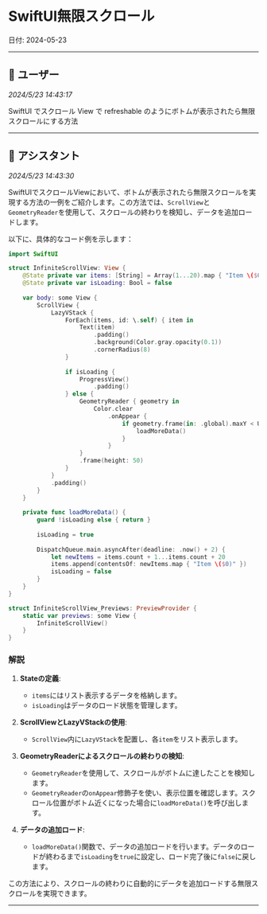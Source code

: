 # SwiftUI無限スクロール

日付: 2024-05-23

---

## 👤 ユーザー
*2024/5/23 14:43:17*

SwiftUI でスクロール View で refreshable のようにボトムが表示されたら無限スクロールにする方法

---

## 🤖 アシスタント
*2024/5/23 14:43:30*

SwiftUIでスクロールViewにおいて、ボトムが表示されたら無限スクロールを実現する方法の一例をご紹介します。この方法では、`ScrollView`と`GeometryReader`を使用して、スクロールの終わりを検知し、データを追加ロードします。

以下に、具体的なコード例を示します：

```swift
import SwiftUI

struct InfiniteScrollView: View {
    @State private var items: [String] = Array(1...20).map { "Item \($0)" }
    @State private var isLoading: Bool = false
    
    var body: some View {
        ScrollView {
            LazyVStack {
                ForEach(items, id: \.self) { item in
                    Text(item)
                        .padding()
                        .background(Color.gray.opacity(0.1))
                        .cornerRadius(8)
                }
                
                if isLoading {
                    ProgressView()
                        .padding()
                } else {
                    GeometryReader { geometry in
                        Color.clear
                            .onAppear {
                                if geometry.frame(in: .global).maxY < UIScreen.main.bounds.height {
                                    loadMoreData()
                                }
                            }
                    }
                    .frame(height: 50)
                }
            }
            .padding()
        }
    }
    
    private func loadMoreData() {
        guard !isLoading else { return }
        
        isLoading = true
        
        DispatchQueue.main.asyncAfter(deadline: .now() + 2) {
            let newItems = items.count + 1...items.count + 20
            items.append(contentsOf: newItems.map { "Item \($0)" })
            isLoading = false
        }
    }
}

struct InfiniteScrollView_Previews: PreviewProvider {
    static var previews: some View {
        InfiniteScrollView()
    }
}
```

### 解説

1. **Stateの定義**:
    - `items`にはリスト表示するデータを格納します。
    - `isLoading`はデータのロード状態を管理します。

2. **ScrollViewとLazyVStackの使用**:
    - `ScrollView`内に`LazyVStack`を配置し、各`item`をリスト表示します。

3. **GeometryReaderによるスクロールの終わりの検知**:
    - `GeometryReader`を使用して、スクロールがボトムに達したことを検知します。
    - `GeometryReader`の`onAppear`修飾子を使い、表示位置を確認します。スクロール位置がボトム近くになった場合に`loadMoreData()`を呼び出します。

4. **データの追加ロード**:
    - `loadMoreData()`関数で、データの追加ロードを行います。データのロードが終わるまで`isLoading`を`true`に設定し、ロード完了後に`false`に戻します。

この方法により、スクロールの終わりに自動的にデータを追加ロードする無限スクロールを実現できます。

---
